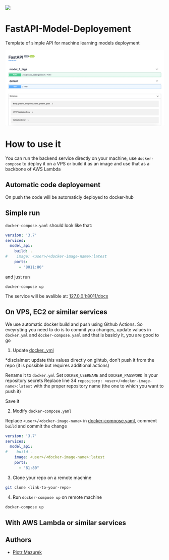 [![](https://images.microbadger.com/badges/license/nbrown/revealjs.svg)](LICENSE)
# FastAPI-Model-Deployement
Template of simple API for machine learning models deployment 

<img src="assets/visualization.png" width="600px"/>

# How to use it 

You can run the backend service directly on your machine, use `docker-compose` to deploy it on a VPS or build it as an image and use that as a backbone of AWS Lambda 

## Automatic code deployement

On push the code will be automaticly deployed to docker-hub


## Simple run
`docker-compose.yaml` should look like that:
```yaml
version: '3.7'
services:
  model_api:
    build: .
#    image: <user>/<docker-image-name>:latest
    ports:
      - "8011:80"
```
and just run

```
docker-compose up
```

The service will be avalible at: [127.0.0.1:8011/docs](http://127.0.0.1:8011/docs)

## On VPS, EC2 or similar services

We use automatic docker build and push using Github Actions. So eveyryting you need to do is to commit you changes, update values in `docker.yml` and `docker-compose.yaml` and that is basicly it, you are good to go

1. Update [docker._yml](.github/workflows/docker._yml)

*disclaimer: update this values directly on gihtub, don't push it from the repo (it is possible but requires additional actions) 

Rename it to `docker.yml`
Set `DOCKER_USERNAME` and `DOCKER_PASSWORD` in your repository secrets
Replace line 34 `repository: <user>/<docker-image-name>:latest` with the proper repository name (the one to which you want to push it)

Save it

2. Modify `docker-compose.yaml`

Replace `<user>/<docker-image-name>` in [docker-compose.yaml](docker-compose.yaml), comment `build` and commit the change

```yaml
version: '3.7'
services:
  model_api:
#    build .
    image: <user>/<docker-image-name>:latest
    ports:
      - "81:80"
```

3. Clone your repo on a remote machine

```bash
git clone <link-to-your-repo>
```

4. Run `docker-compose up` on remote machine

```bash
docker-compose up
```

## With AWS Lambda or similar services




## Authors
- [Piotr Mazurek](https://github.com/tugot17)
